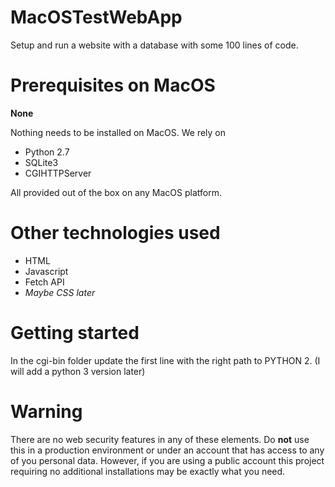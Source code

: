 # MacOSTestWebApp
Setup and run a website with a database with some 100 lines of code.

# Prerequisites on MacOS
__None__

Nothing needs to be installed on MacOS. 
We rely on 
- Python 2.7
- SQLite3
- CGIHTTPServer 

All provided out of the box on any MacOS platform.

# Other technologies used

- HTML
- Javascript
- Fetch API
- _Maybe CSS later_

# Getting started

In the cgi-bin folder update the first line with the right path to PYTHON 2. (I will add a python 3 version later)

# Warning

There are no web security features in any of these elements. Do __not__ use this in a production environment or under an account that has access to any of you personal data. 
However, if you are using a public account this project requiring no additional installations may be exactly what you need. 

